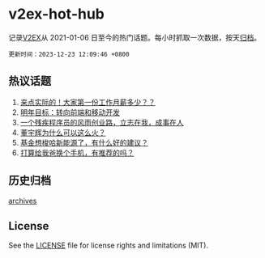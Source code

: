 # v2ex-hot-hub

 记录[V2EX](https://www.v2ex.com/)从 2021-01-06 日至今的热门话题。每小时抓取一次数据，按天[归档](archives)。

`更新时间：2023-12-23 12:09:46 +0800`

## 热议话题

1. [来点实际的！大家第一份工作月薪多少？？](https://www.v2ex.com/t/1002606)
1. [明年目标：转向前端和移动开发](https://www.v2ex.com/t/1002591)
1. [一个残疾程序员的风雨创业路，立志在我，成事在人](https://www.v2ex.com/t/1002581)
1. [董宇辉为什么可以这么火？](https://www.v2ex.com/t/1002717)
1. [基金想梭哈新能源了，有什么好的建议？](https://www.v2ex.com/t/1002596)
1. [打算给我爸换个手机，有推荐的吗？](https://www.v2ex.com/t/1002690)

## 历史归档

[archives](archives)

## License

See the [LICENSE](LICENSE) file for license rights and limitations (MIT).
